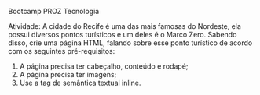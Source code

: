 Bootcamp PROZ Tecnologia

Atividade: 
A cidade do Recife é uma das mais famosas do Nordeste, ela possui diversos pontos turísticos e um deles é o Marco Zero. 
Sabendo disso, crie uma página HTML, falando sobre esse ponto turístico de acordo com os seguintes pré-requisitos:

1. A página precisa ter cabeçalho, conteúdo e rodapé;
2. A página precisa ter imagens;
3. Use a tag de semântica textual inline.
